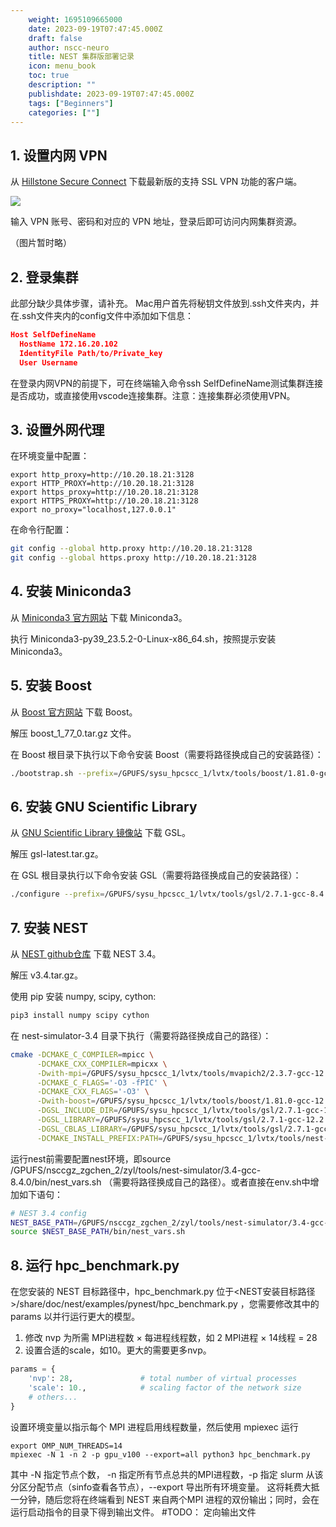 ```yaml
---
    weight: 1695109665000
    date: 2023-09-19T07:47:45.000Z
    draft: false
    author: nscc-neuro
    title: NEST 集群版部署记录
    icon: menu_book
    toc: true
    description: ""
    publishdate: 2023-09-19T07:47:45.000Z
    tags: ["Beginners"]
    categories: [""]
---
```


## 1. 设置内网 VPN

从 [Hillstone Secure Connect](https://www.hillstonenet.com.cn/support-and-training/hillstone-secure-connect/) 下载最新版的支持 SSL VPN 功能的客户端。

![](https://cuterwrite-1302252842.file.myqcloud.com//brain-sim/images/55459dc850de5d7fa7b882904e3ee870.png)

输入 VPN 账号、密码和对应的 VPN 地址，登录后即可访问内网集群资源。

（图片暂时略）

## 2. 登录集群

此部分缺少具体步骤，请补充。
Mac用户首先将秘钥文件放到.ssh文件夹内，并在.ssh文件夹内的config文件中添加如下信息：
```json
Host SelfDefineName
  HostName 172.16.20.102
  IdentityFile Path/to/Private_key
  User Username
```
在登录内网VPN的前提下，可在终端输入命令ssh SelfDefineName测试集群连接是否成功，或直接使用vscode连接集群。注意：连接集群必须使用VPN。
## 3. 设置外网代理

在环境变量中配置：

```shell
export http_proxy=http://10.20.18.21:3128
export HTTP_PROXY=http://10.20.18.21:3128
export https_proxy=http://10.20.18.21:3128
export HTTPS_PROXY=http://10.20.18.21:3128
export no_proxy="localhost,127.0.0.1"
```

在命令行配置：

```bash
git config --global http.proxy http://10.20.18.21:3128
git config --global https.proxy http://10.20.18.21:3128
```

## 4. 安装 Miniconda3

从 [Miniconda3 官方网站](https://repo.anaconda.com/miniconda/Miniconda3-py39_23.5.2-0-Linux-x86_64.sh) 下载 Miniconda3。

执行 Miniconda3-py39_23.5.2-0-Linux-x86_64.sh，按照提示安装 Miniconda3。

## 5. 安装 Boost

从 [Boost 官方网站](https://boostorg.jfrog.io/artifactory/main/release/1.77.0/source/boost_1_77_0.tar.gz) 下载 Boost。

解压 boost_1_77_0.tar.gz 文件。

在 Boost 根目录下执行以下命令安装 Boost（需要将路径换成自己的安装路径）：

```bash
./bootstrap.sh --prefix=/GPUFS/sysu_hpcscc_1/lvtx/tools/boost/1.81.0-gcc-12.2.0 CC=gcc CXX=g++ FC=gfortran CFLAGS='-O3' CXXFLAGS='-O3' FCFLAGS='-O3'
```

## 6. 安装 GNU Scientific Library

从 [GNU Scientific Library 镜像站](https://mirror.ibcp.fr/pub/gnu/gsl/gsl-latest.tar.gz) 下载 GSL。

解压 gsl-latest.tar.gz。

在 GSL 根目录执行以下命令安装 GSL（需要将路径换成自己的安装路径）：

```bash
./configure --prefix=/GPUFS/sysu_hpcscc_1/lvtx/tools/gsl/2.7.1-gcc-8.4.0 CC=gcc CXX=g++ FC=gfortran CFLAGS='-O3' CXXFLAGS='-O3' FCFLAGS='-O3'
```

## 7. 安装 NEST

从 [NEST github仓库](https://github.com/nest/nest-simulator/archive/refs/tags/v3.4.tar.gz) 下载 NEST 3.4。

解压 v3.4.tar.gz。

使用 pip 安装 numpy, scipy, cython:

```bash
pip3 install numpy scipy cython
```

在 nest-simulator-3.4 目录下执行（需要将路径换成自己的路径）：

```bash
cmake -DCMAKE_C_COMPILER=mpicc \
      -DCMAKE_CXX_COMPILER=mpicxx \
      -Dwith-mpi=/GPUFS/sysu_hpcscc_1/lvtx/tools/mvapich2/2.3.7-gcc-12.2.0/bin/mpiexec \
      -DCMAKE_C_FLAGS='-O3 -fPIC' \
      -DCMAKE_CXX_FLAGS='-O3' \
      -Dwith-boost=/GPUFS/sysu_hpcscc_1/lvtx/tools/boost/1.81.0-gcc-12.2.0/ \
      -DGSL_INCLUDE_DIR=/GPUFS/sysu_hpcscc_1/lvtx/tools/gsl/2.7.1-gcc-12.2.0/include \
      -DGSL_LIBRARY=/GPUFS/sysu_hpcscc_1/lvtx/tools/gsl/2.7.1-gcc-12.2.0/lib/libgsl.a \
      -DGSL_CBLAS_LIBRARY=/GPUFS/sysu_hpcscc_1/lvtx/tools/gsl/2.7.1-gcc-12.2.0/lib/libgslcblas.a \
      -DCMAKE_INSTALL_PREFIX:PATH=/GPUFS/sysu_hpcscc_1/lvtx/tools/nest-simulator/3.0-gcc-12.2.0 .
```

运行nest前需要配置nest环境，即source /GPUFS/nsccgz_zgchen_2/zyl/tools/nest-simulator/3.4-gcc-8.4.0/bin/nest_vars.sh （需要将路径换成自己的路径）。或者直接在env.sh中增加如下语句：
```bash
# NEST 3.4 config
NEST_BASE_PATH=/GPUFS/nsccgz_zgchen_2/zyl/tools/nest-simulator/3.4-gcc-8.4.0
source $NEST_BASE_PATH/bin/nest_vars.sh
```
## 
## 8. 运行 hpc_benchmark.py
在您安装的 NEST 目标路径中，hpc_benchmark.py 位于<NEST安装目标路径>/share/doc/nest/examples/pynest/hpc_benchmark.py ，您需要修改其中的 params 以并行运行更大的模型。

1. 修改 nvp 为所需 MPI进程数 × 每进程线程数，如 2 MPI进程 × 14线程 = 28
2. 设置合适的scale，如10。更大的需要更多nvp。

```python
params = {
    'nvp': 28,               # total number of virtual processes
    'scale': 10.,            # scaling factor of the network size
    # others...
}
```

设置环境变量以指示每个 MPI 进程启用线程数量，然后使用 mpiexec 运行
```shell
export OMP_NUM_THREADS=14
mpiexec -N 1 -n 2 -p gpu_v100 --export=all python3 hpc_benchmark.py
```
其中 -N 指定节点个数， -n 指定所有节点总共的MPI进程数，-p 指定 slurm 从该分区分配节点（sinfo查看各节点），--export 导出所有环境变量。
这将耗费大抵一分钟，随后您将在终端看到 NEST 来自两个MPI 进程的双份输出；同时，会在运行启动指令的目录下得到输出文件。 #TODO： 定向输出文件

